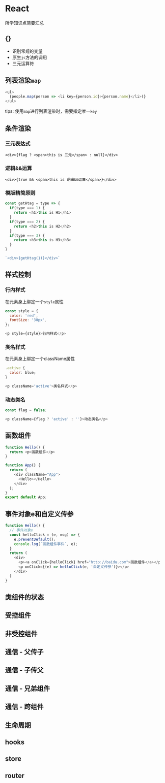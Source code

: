 # React

所学知识点简要汇总

## {}

- 识别常规的变量
- 原生`js`方法的调用
- 三元运算符

## 列表渲染`map`

```js
<ul>
  {people.map(person => <li key={person.id}>{person.name}</li>)}
</ul>
```
tips: 使用`map`进行列表渲染时，需要指定唯一`key`

## 条件渲染

### 三元表达式

`<div>{flag ? <span>this is 三元</span> : null}</div>`

### 逻辑&&运算

`<div>{true && <span>this is 逻辑&&运算</span>}</div>`

### 模版精简原则

```js
const getHtag = type => {
  if(type === 1) {
    return <h1>this is H1</h1>
  }
  if(type === 2) {
    return <h2>this is H2</h2>
  }
  if(type === 3) {
    return <h3>this is H3</h3>
  }
}

`<div>{getHtag(1)}</div>`
```

## 样式控制

### 行内样式

在元素身上绑定一个`style`属性
```js
const style = {
  color: 'red',
  fontSize: '30px',
};

<p style={style}>行内样式</p>
```

### 类名样式

在元素身上绑定一个className属性
```js
.active {
  color: blue;
}

<p className='active'>类名样式</p>
```

### 动态类名

```js
const flag = false;

<p className={flag ? 'active' : ''}>动态类名</p>
```

## 函数组件

```js
function Hello() {
  return <p>函数组件</p>
}

function App() {
  return (
    <div className="App">
      <Hello></Hello>
    </div>
  );
}
export default App;
```

## 事件对象e和自定义传参

```js
function Hello() {
  // 事件对象e
  const helloClick = (e, msg) => {
    e.preventDefault();
    console.log(`函数组件事件`, e);
  }
  return (
    <div>
      <p><a onClick={helloClick} href="http://baidu.com">函数组件</a></p>
      <p onClick={(e) => helloClick(e, '自定义传参')}></p>
    </div>
  )
}
```

## 类组件的状态

## 受控组件

## 非受控组件

## 通信 - 父传子

## 通信 - 子传父

## 通信 - 兄弟组件

## 通信 - 跨组件

## 生命周期

## hooks

## store

## router